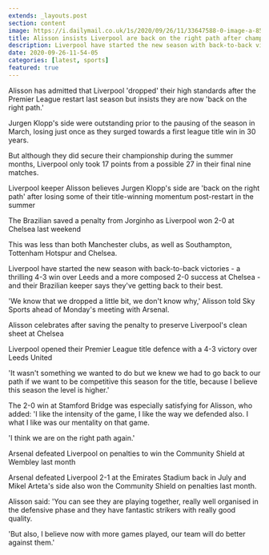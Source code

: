 ```yaml
---
extends: _layouts.post
section: content
image: https://i.dailymail.co.uk/1s/2020/09/26/11/33647588-0-image-a-85_1601117125065.jpg 
title: Alisson insists Liverpool are back on the right path after champions lost their momentum 
description: Liverpool have started the new season with back-to-back victories - a 4-3 win over Leeds and a 2-0 success at Chelsea - and their Brazilian keeper says theyve getting back to their best. 
date: 2020-09-26-11-54-05 
categories: [latest, sports] 
featured: true 
--- 
```

Alisson has admitted that Liverpool 'dropped' their high standards after the Premier League restart last season but insists they are now 'back on the right path.'

Jurgen Klopp's side were outstanding prior to the pausing of the season in March, losing just once as they surged towards a first league title win in 30 years.

But although they did secure their championship during the summer months, Liverpool only took 17 points from a possible 27 in their final nine matches.

Liverpool keeper Alisson believes Jurgen Klopp's side are 'back on the right path' after losing some of their title-winning momentum post-restart in the summer 

The Brazilian saved a penalty from Jorginho as Liverpool won 2-0 at Chelsea last weekend

This was less than both Manchester clubs, as well as Southampton, Tottenham Hotspur and Chelsea.

Liverpool have started the new season with back-to-back victories - a thrilling 4-3 win over Leeds and a more composed 2-0 success at Chelsea - and their Brazilian keeper says they've getting back to their best.

'We know that we dropped a little bit, we don't know why,' Alisson told Sky Sports ahead of Monday's meeting with Arsenal.

Alisson celebrates after saving the penalty to preserve Liverpool's clean sheet at Chelsea

Liverpool opened their Premier League title defence with a 4-3 victory over Leeds United

'It wasn't something we wanted to do but we knew we had to go back to our path if we want to be competitive this season for the title, because I believe this season the level is higher.'

The 2-0 win at Stamford Bridge was especially satisfying for Alisson, who added: 'I like the intensity of the game, I like the way we defended also. I what I like was our mentality on that game.

'I think we are on the right path again.'

Arsenal defeated Liverpool on penalties to win the Community Shield at Wembley last month

Arsenal defeated Liverpool 2-1 at the Emirates Stadium back in July and Mikel Arteta's side also won the Community Shield on penalties last month.

Alisson said: 'You can see they are playing together, really well organised in the defensive phase and they have fantastic strikers with really good quality.

'But also, I believe now with more games played, our team will do better against them.'

